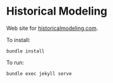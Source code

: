 # Historical Modeling

Web site for [historicalmodeling.com](http://historicalmodeling.com).

To install:

```
bundle install
```

To run:

```
bundle exec jekyll serve
```

